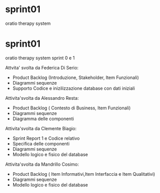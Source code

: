 # sprint01
oratio therapy system
# sprint01
oratio therapy system sprint 0 e 1

Attvita' svolta da Federica Di Serio:
- Product Backlog (Introduzione, Stakeholder, Item Funzionali)
- Diagrammi sequenze
- Supporto Codice e inizilizzazione database con dati iniziali


Attivita'svolta da Alessandro Resta:
- Product Backlog ( Contesto di Business, Item Funzionali)
- Diagrammi sequenze
- Diagramma delle componenti






Attivita'svolta da Clemente Biagio:
- Sprint Report 1 e Codice relativo
- Specifica delle componenti
- Diagrammi sequenze
- Modello logico e fisico del database







Attivita'svolta da Mandrillo Cosimo:
- Product Backlog ( Item Informativi,Item Interfaccia e Item Qualitativi)
- Diagrammi sequenze
- Modello logico e fisico del database
